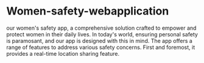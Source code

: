 # Women-safety-webapplication
our women's safety app, a comprehensive solution crafted to empower and protect women in their daily lives. In today's world, ensuring personal safety is paramosant, and our app is designed with this in mind.  The app offers a range of features to address various safety concerns. First and foremost, it provides a real-time location sharing feature.

